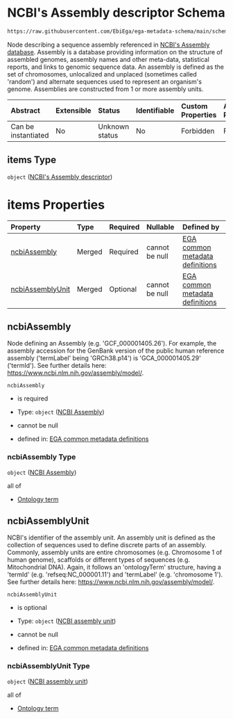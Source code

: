 # NCBI's Assembly descriptor Schema

```txt
https://raw.githubusercontent.com/EbiEga/ega-metadata-schema/main/schemas/EGA.common-definitions.json#/definitions/referenceAlignmentDetails/items
```

Node describing a sequence assembly referenced in [NCBI's Assembly database](https://www.ncbi.nlm.nih.gov/assembly). Assembly is a database providing information on the structure of assembled genomes, assembly names and other meta-data, statistical reports, and links to genomic sequence data. An assembly is defined as the set of chromosomes, unlocalized and unplaced (sometimes called 'random') and alternate sequences used to represent an organism's genome. Assemblies are constructed from 1 or more assembly units.

| Abstract            | Extensible | Status         | Identifiable | Custom Properties | Additional Properties | Access Restrictions | Defined In                                                                                           |
| :------------------ | :--------- | :------------- | :----------- | :---------------- | :-------------------- | :------------------ | :--------------------------------------------------------------------------------------------------- |
| Can be instantiated | No         | Unknown status | No           | Forbidden         | Forbidden             | none                | [EGA.common-definitions.json\*](../../../schemas/EGA.common-definitions.json "open original schema") |

## items Type

`object` ([NCBI's Assembly descriptor](ega-4-definitions-ncbis-assembly-descriptor.md))

# items Properties

| Property                              | Type   | Required | Nullable       | Defined by                                                                                                                                                                                                                                                                              |
| :------------------------------------ | :----- | :------- | :------------- | :-------------------------------------------------------------------------------------------------------------------------------------------------------------------------------------------------------------------------------------------------------------------------------------- |
| [ncbiAssembly](#ncbiassembly)         | Merged | Required | cannot be null | [EGA common metadata definitions](ega-4-definitions-ncbis-assembly-descriptor-properties-ncbi-assembly.md "https://raw.githubusercontent.com/EbiEga/ega-metadata-schema/main/schemas/EGA.common-definitions.json#/definitions/ncbiAssemblyDescriptor/properties/ncbiAssembly")          |
| [ncbiAssemblyUnit](#ncbiassemblyunit) | Merged | Optional | cannot be null | [EGA common metadata definitions](ega-4-definitions-ncbis-assembly-descriptor-properties-ncbi-assembly-unit.md "https://raw.githubusercontent.com/EbiEga/ega-metadata-schema/main/schemas/EGA.common-definitions.json#/definitions/ncbiAssemblyDescriptor/properties/ncbiAssemblyUnit") |

## ncbiAssembly

Node defining an Assembly (e.g. 'GCF\_000001405.26'). For example, the assembly accession for the GenBank version of the public human reference assembly ('termLabel' being 'GRCh38.p14') is 'GCA\_000001405.29' ('termId'). See further details here: <https://www.ncbi.nlm.nih.gov/assembly/model/>.

`ncbiAssembly`

*   is required

*   Type: `object` ([NCBI Assembly](ega-4-definitions-ncbis-assembly-descriptor-properties-ncbi-assembly.md))

*   cannot be null

*   defined in: [EGA common metadata definitions](ega-4-definitions-ncbis-assembly-descriptor-properties-ncbi-assembly.md "https://raw.githubusercontent.com/EbiEga/ega-metadata-schema/main/schemas/EGA.common-definitions.json#/definitions/ncbiAssemblyDescriptor/properties/ncbiAssembly")

### ncbiAssembly Type

`object` ([NCBI Assembly](ega-4-definitions-ncbis-assembly-descriptor-properties-ncbi-assembly.md))

all of

*   [Ontology term](ega-4-definitions-ontology-term.md "check type definition")

## ncbiAssemblyUnit

NCBI's identifier of the assembly unit. An assembly unit is defined as the collection of sequences used to define discrete parts of an assembly. Commonly, assembly units are entire chromosomes (e.g. Chromosome 1 of human genome), scaffolds or different types of sequences (e.g. Mitochondrial DNA). Again, it follows an 'ontologyTerm' structure, having a 'termId' (e.g. 'refseq:NC\_000001.11') and 'termLabel' (e.g. 'chromosome 1'). See further details here: <https://www.ncbi.nlm.nih.gov/assembly/model/>.

`ncbiAssemblyUnit`

*   is optional

*   Type: `object` ([NCBI assembly unit](ega-4-definitions-ncbis-assembly-descriptor-properties-ncbi-assembly-unit.md))

*   cannot be null

*   defined in: [EGA common metadata definitions](ega-4-definitions-ncbis-assembly-descriptor-properties-ncbi-assembly-unit.md "https://raw.githubusercontent.com/EbiEga/ega-metadata-schema/main/schemas/EGA.common-definitions.json#/definitions/ncbiAssemblyDescriptor/properties/ncbiAssemblyUnit")

### ncbiAssemblyUnit Type

`object` ([NCBI assembly unit](ega-4-definitions-ncbis-assembly-descriptor-properties-ncbi-assembly-unit.md))

all of

*   [Ontology term](ega-4-definitions-ontology-term.md "check type definition")
